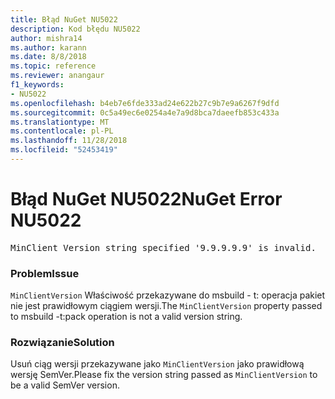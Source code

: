 ```yaml
---
title: Błąd NuGet NU5022
description: Kod błędu NU5022
author: mishra14
ms.author: karann
ms.date: 8/8/2018
ms.topic: reference
ms.reviewer: anangaur
f1_keywords:
- NU5022
ms.openlocfilehash: b4eb7e6fde333ad24e622b27c9b7e9a6267f9dfd
ms.sourcegitcommit: 0c5a49ec6e0254a4e7a9d8bca7daeefb853c433a
ms.translationtype: MT
ms.contentlocale: pl-PL
ms.lasthandoff: 11/28/2018
ms.locfileid: "52453419"
---
```

# <a name="nuget-error-nu5022"></a><span data-ttu-id="271e5-103">Błąd NuGet NU5022</span><span class="sxs-lookup"><span data-stu-id="271e5-103">NuGet Error NU5022</span></span>
<pre>MinClient Version string specified '9.9.9.9.9' is invalid.</pre>

### <a name="issue"></a><span data-ttu-id="271e5-104">Problem</span><span class="sxs-lookup"><span data-stu-id="271e5-104">Issue</span></span>

<span data-ttu-id="271e5-105">`MinClientVersion` Właściwość przekazywane do msbuild - t: operacja pakiet nie jest prawidłowym ciągiem wersji.</span><span class="sxs-lookup"><span data-stu-id="271e5-105">The `MinClientVersion` property passed to msbuild -t:pack operation is not a valid version string.</span></span>


### <a name="solution"></a><span data-ttu-id="271e5-106">Rozwiązanie</span><span class="sxs-lookup"><span data-stu-id="271e5-106">Solution</span></span>

<span data-ttu-id="271e5-107">Usuń ciąg wersji przekazywane jako `MinClientVersion` jako prawidłową wersję SemVer.</span><span class="sxs-lookup"><span data-stu-id="271e5-107">Please fix the version string passed as `MinClientVersion` to be a valid SemVer version.</span></span>

